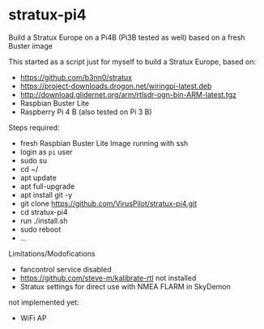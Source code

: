 # stratux-pi4
Build a Stratux Europe on a Pi4B (Pi3B tested as well) based on a fresh Buster image

This started as a script just for myself to build a Stratux Europe, based on:
- https://github.com/b3nn0/stratux
- https://project-downloads.drogon.net/wiringpi-latest.deb
- http://download.glidernet.org/arm/rtlsdr-ogn-bin-ARM-latest.tgz
- Raspbian Buster Lite
- Raspberry Pi 4 B (also tested on Pi 3 B)

Steps required:
- fresh Raspbian Buster Lite Image running with ssh
- login as `pi` user
- sudo su
- cd ~/
- apt update
- apt full-upgrade
- apt install git -y
- git clone https://github.com/VirusPilot/stratux-pi4.git
- cd stratux-pi4
- run ./install.sh
- sudo reboot
- ...

Limitations/Modofications
- fancontrol service disabled
- https://github.com/steve-m/kalibrate-rtl not installed
- Stratux settings for direct use with NMEA FLARM in SkyDemon

not implemented yet:
- WiFi AP
